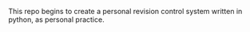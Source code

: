 This repo begins to create a personal revision control system written in python, as personal practice.

